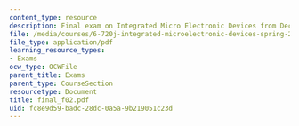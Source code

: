 ```yaml
---
content_type: resource
description: Final exam on Integrated Micro Electronic Devices from December 20, 2002.
file: /media/courses/6-720j-integrated-microelectronic-devices-spring-2007/fc8e9d59badc28dc0a5a9b219051c23d_final_f02.pdf
file_type: application/pdf
learning_resource_types:
- Exams
ocw_type: OCWFile
parent_title: Exams
parent_type: CourseSection
resourcetype: Document
title: final_f02.pdf
uid: fc8e9d59-badc-28dc-0a5a-9b219051c23d
---
```

